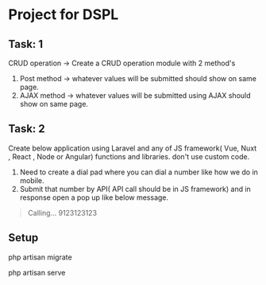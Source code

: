 # Project for DSPL


## Task: 1

CRUD operation -> Create a CRUD operation module with 2 method's

1. Post method -> whatever values will be submitted should show on same page.
2. AJAX method -> whatever values will be submitted using AJAX should show on same page.

## Task: 2

Create below application using Laravel and any of JS framework( Vue, Nuxt , React , Node or Angular) functions and libraries. don't use custom code.

1. Need to create a dial pad where you can dial a number like how we do in mobile.
2. Submit that number by API( API call should be in JS framework) and in response open a pop up like below message.

> Calling...
> 9123123123

## Setup 

php artisan migrate

php artisan serve
